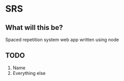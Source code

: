 SRS
===

What will this be?
------------------

Spaced repetition system web app written using node

TODO
----

1. Name
2. Everything else